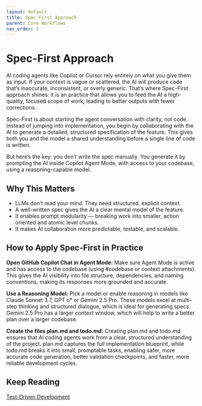 ```yaml
---
layout: default
title: Spec-First Approach
parent: Core Workflows
nav_order: 1
---
```


# Spec-First Approach

AI coding agents like Copilot or Cursor rely entirely on what you give them as input. If your context is vague or scattered, the AI will produce code that’s inaccurate, inconsistent, or overly generic. That’s where Spec-First approach shines: it is an practice that allows you to feed the AI a high-quality, focused scope of work, leading to better outputs with fewer corrections.

Spec-First is about starting the agent conversation with clarity, not code. Instead of jumping into implementation, you begin by collaborating with the AI to generate a detailed, structured specification of the feature. This gives both you and the model a shared understanding before a single line of code is written.

But here’s the key: you don’t write the spec manually. You generate it by prompting the AI inside Copilot Agent Mode, with access to your codebase, using a reasoning-capable model.

## Why This Matters

- LLMs don’t read your mind. They need structured, explicit context.
- A well-written spec gives the AI a clear mental model of the feature.
- It enables prompt modularity — breaking work into smaller, action oriented and atomic level chunks.
- It makes AI collaboration more predictable, testable, and scalable.

## How to Apply Spec-First in Practice

**Open GitHub Copilot Chat in Agent Mode:** Make sure Agent Mode is active and has access to the codebase (using #codebase or context attachments). This gives the AI visibility into file structure, dependencies, and naming conventions, making its responses more grounded and accurate.

**Use a Reasoning Model:** Pick a model or enable reasoning in models like Claude Sonnet 3.7, GPT o\* or Gemini 2.5 Pro. These models excel at multi-step thinking and structured dialogue, which is ideal for generating specs. Gemini 2.5 Pro has a larger context window, which will help to write a better plan over a larger codebase.

**Create the files plan.md and todo.md:** Creating plan.md and todo.md ensures that AI coding agents work from a clear, structured understanding of the project. plan.md captures the full implementation blueprint, while todo.md breaks it into small, promptable tasks, enabling safer, more accurate code generation, better validation checkpoints, and faster, more reliable development cycles.

## Keep Reading

[Test-Driven Development](./WORKFLOW_TDD.md)
